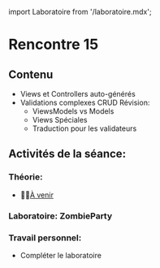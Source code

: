 import Laboratoire from '/laboratoire.mdx';

# Rencontre 15

## Contenu
- Views et Controllers auto-générés 
- Validations complexes CRUD Révision: 
  - ViewsModels vs Models  
  - Views Spéciales 
  - Traduction pour les validateurs

## Activités de la séance: 

### Théorie:  
- 🔗🚧[À venir](BRISE)

### Laboratoire: ZombieParty 
<Laboratoire nom="10XX-S15_Lab1"/>

### Travail personnel:
- Compléter le laboratoire 